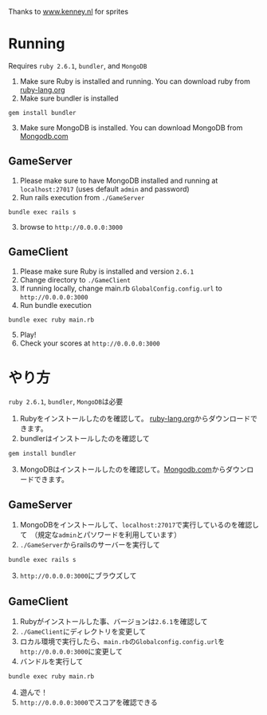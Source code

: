 Thanks to www.kenney.nl for sprites

# Running

Requires `ruby 2.6.1`, `bundler`, and `MongoDB`

1. Make sure Ruby is installed and running. You can download ruby from [ruby-lang.org](https://www.ruby-lang.org/en/)
2. Make sure bundler is installed

```gem install bundler```

3. Make sure MongoDB is installed. You can download MongoDB from [Mongodb.com](https://www.mongodb.com/download-center)

## GameServer

1. Please make sure to have MongoDB installed and running at `localhost:27017` (uses default `admin` and password)
2. Run rails execution from `./GameServer`

```bundle exec rails s```

3. browse to `http://0.0.0.0:3000`

## GameClient

1. Please make sure Ruby is installed and version `2.6.1`
2. Change directory to `./GameClient`
3. If running locally, change main.rb `GlobalConfig.config.url` to `http://0.0.0.0:3000`
4. Run bundle execution

```bundle exec ruby main.rb```

5. Play!
6. Check your scores at `http://0.0.0.0:3000`

# やり方

`ruby 2.6.1`, `bundler`, `MongoDB`は必要

1. Rubyをインストールしたのを確認して。 [ruby-lang.org](https://www.ruby-lang.org/en/)からダウンロードできます。
2. bundlerはインストールしたのを確認して

```gem install bundler```

3. MongoDBはインストールしたのを確認して。[Mongodb.com](https://www.mongodb.com/download-center)からダウンロードできます。

## GameServer

1. MongoDBをインストールして、`localhost:27017`で実行しているのを確認して　（規定な`admin`とパソワードを利用しています）
2. `./GameServer`からrailsのサーバーを実行して

```bundle exec rails s```

3. `http://0.0.0.0:3000`にブラウズして

## GameClient

1. Rubyがインストールした事、バージョンは`2.6.1`を確認して
2. `./GameClient`にディレクトリを変更して
3. ロカル環境で実行したら、`main.rb`の`Globalconfig.config.url`を`http://0.0.0.0:3000`に変更して
3. バンドルを実行して

```bundle exec ruby main.rb```

4. 遊んで！
5. `http://0.0.0.0:3000`でスコアを確認できる
